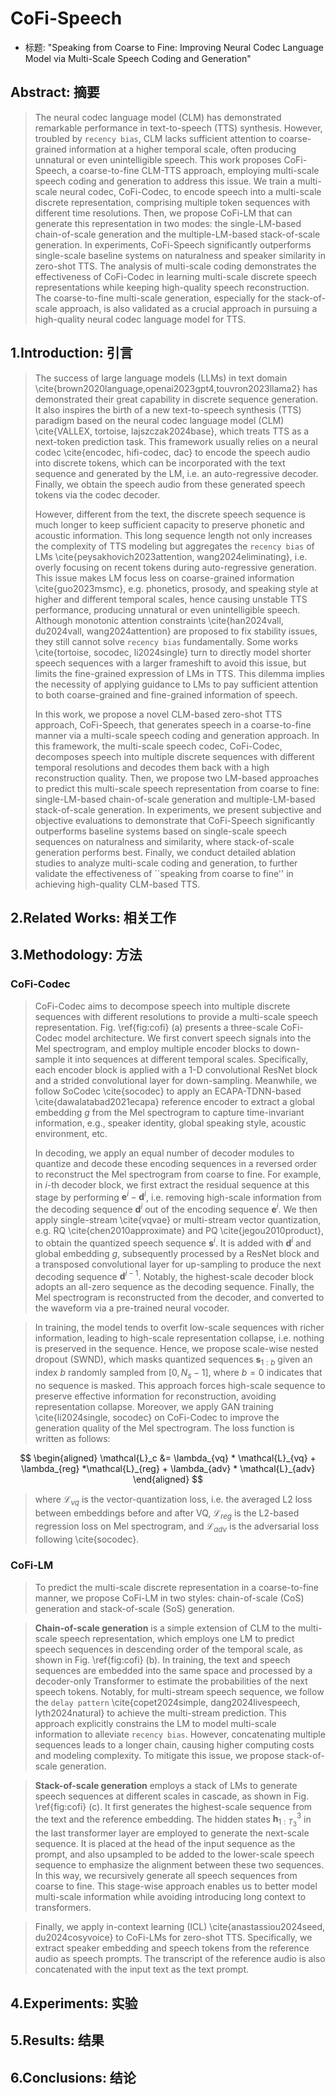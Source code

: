 # CoFi-Speech

- 标题: "Speaking from Coarse to Fine: Improving Neural Codec Language Model via Multi-Scale Speech Coding and Generation"

## Abstract: 摘要

> The neural codec language model (CLM) has demonstrated remarkable performance in text-to-speech (TTS) synthesis. However, troubled by `recency bias`, CLM lacks sufficient attention to coarse-grained information at a higher temporal scale, often producing unnatural or even unintelligible speech. 
> This work proposes CoFi-Speech, a coarse-to-fine CLM-TTS approach, employing multi-scale speech coding and generation to address this issue. 
> We train a multi-scale neural codec, CoFi-Codec, to encode speech into a multi-scale discrete representation, comprising multiple token sequences with different time resolutions. 
> Then, we propose CoFi-LM that can generate this representation in two modes: the single-LM-based chain-of-scale generation and the multiple-LM-based stack-of-scale generation. 
> In experiments, CoFi-Speech significantly outperforms single-scale baseline systems on naturalness and speaker similarity in zero-shot TTS. 
> The analysis of multi-scale coding demonstrates the effectiveness of CoFi-Codec in learning multi-scale discrete speech representations while keeping high-quality speech reconstruction. 
> The coarse-to-fine multi-scale generation, especially for the stack-of-scale approach, is also validated as a crucial approach in pursuing a high-quality neural codec language model for TTS.

## 1.Introduction: 引言

> The success of large language models (LLMs) in text domain \cite{brown2020language,openai2023gpt4,touvron2023llama2} has demonstrated their great capability in discrete sequence generation. It also inspires the birth of a new text-to-speech synthesis (TTS) paradigm based on the neural codec language model (CLM) \cite{VALLEX, tortoise, lajszczak2024base}, which treats TTS as a next-token prediction task. This framework usually relies on a neural codec \cite{encodec, hifi-codec, dac} to encode the speech audio into discrete tokens, which can be incorporated with the text sequence and generated by the LM, i.e. an auto-regressive decoder. Finally, we obtain the speech audio from these generated speech tokens via the codec decoder.
>
> However, different from the text, the discrete speech sequence is much longer to keep sufficient capacity to preserve phonetic and acoustic information. This long sequence length not only increases the complexity of TTS modeling but aggregates the `recency bias` of LMs \cite{peysakhovich2023attention, wang2024eliminating}, i.e. overly focusing on recent tokens during auto-regressive generation. This issue makes LM focus less on coarse-grained information \cite{guo2023msmc}, e.g. phonetics, prosody, and speaking style at higher and different temporal scales, hence causing unstable TTS performance, producing unnatural or even unintelligible speech. Although monotonic attention constraints \cite{han2024vall, du2024vall, wang2024attention} are proposed to fix stability issues, they still cannot solve `recency bias` fundamentally. Some works \cite{tortoise, socodec, li2024single} turn to directly model shorter speech sequences with a larger frameshift to avoid this issue, but limits the fine-grained expression of LMs in TTS. This dilemma implies the necessity of applying guidance to LMs to pay sufficient attention to both coarse-grained and fine-grained information of speech. 
>
> In this work, we propose a novel CLM-based zero-shot TTS approach, CoFi-Speech, that generates speech in a coarse-to-fine manner via a multi-scale speech coding and generation approach. In this framework, the multi-scale speech codec, CoFi-Codec, decomposes speech into multiple discrete sequences with different temporal resolutions and decodes them back with a high reconstruction quality. Then, we propose two LM-based approaches to predict this multi-scale speech representation from coarse to fine: single-LM-based chain-of-scale generation and multiple-LM-based stack-of-scale generation. In experiments, we present subjective and objective evaluations to demonstrate that CoFi-Speech significantly outperforms baseline systems based on single-scale speech sequences on naturalness and similarity, where stack-of-scale generation performs best. Finally, we conduct detailed ablation studies to analyze multi-scale coding and generation, to further validate the effectiveness of ``speaking from coarse to fine'' in achieving high-quality CLM-based TTS.

## 2.Related Works: 相关工作

## 3.Methodology: 方法

### CoFi-Codec

> CoFi-Codec aims to decompose speech into multiple discrete sequences with different resolutions to provide a multi-scale speech representation. Fig. \ref{fig:cofi} (a) presents a three-scale CoFi-Codec model architecture. We first convert speech signals into the Mel spectrogram, and employ multiple encoder blocks to down-sample it into sequences at different temporal scales. Specifically, each encoder block is applied with a 1-D convolutional ResNet block and a strided convolutional layer for down-sampling. Meanwhile, we follow SoCodec \cite{socodec} to apply an ECAPA-TDNN-based \cite{dawalatabad2021ecapa} reference encoder to extract a global embedding $g$ from the Mel spectrogram to capture time-invariant information, e.g., speaker identity, global speaking style, acoustic environment, etc.
>
> In decoding, we apply an equal number of decoder modules to quantize and decode these encoding sequences in a reversed order to reconstruct the Mel spectrogram from coarse to fine. For example, in $i$-th decoder block, we first extract the residual sequence at this stage by performing $\mathbf{e}^i - \mathbf{d}^i$, i.e. removing high-scale information from the decoding sequence $\mathbf{d}^i$ out of the encoding sequence $\mathbf{e}^i$. We then apply single-stream \cite{vqvae} or multi-stream vector quantization, e.g. RQ \cite{chen2010approximate} and PQ \cite{jegou2010product}, to obtain the quantized speech sequence $\mathbf{s}^i$. It is added with $\mathbf{d}^i$ and global embedding $g$, subsequently processed by a ResNet block and a transposed convolutional layer for up-sampling to produce the next decoding sequence $\mathbf{d}^{i-1}$. Notably, the highest-scale decoder block adopts an all-zero sequence as the decoding sequence. Finally, the Mel spectrogram is reconstructed from the decoder, and converted to the waveform via a pre-trained neural vocoder.

> In training, the model tends to overfit low-scale sequences with richer information, leading to high-scale representation collapse, i.e. nothing is preserved in the sequence. Hence, we propose scale-wise nested dropout (SWND), which masks quantized sequences $\mathbf{s}_{1:b}$ given an index $b$ randomly sampled from $[0, N_s - 1]$, where $b=0$ indicates that no sequence is masked. This approach forces high-scale sequence to preserve effective information for reconstruction, avoiding representation collapse. Moreover, we apply GAN training \cite{li2024single, socodec} on CoFi-Codec to improve the generation quality of the Mel spectrogram. The loss function is written as follows:

$$
\begin{aligned}
    \mathcal{L}_c &= \lambda_{vq} * \mathcal{L}_{vq} + \lambda_{reg} *\mathcal{L}_{reg} + 
    \lambda_{adv} * \mathcal{L}_{adv}
\end{aligned}
$$

> where $\mathcal{L}_{vq}$ is the vector-quantization loss, i.e. the averaged L2 loss between embeddings before and after VQ, $\mathcal{L}_{reg}$ is the L2-based regression loss on Mel spectrogram, and $\mathcal{L}_{adv}$ is the adversarial loss following \cite{socodec}.

### CoFi-LM

> To predict the multi-scale discrete representation in a coarse-to-fine manner, we propose CoFi-LM in two styles: chain-of-scale (CoS) generation and stack-of-scale (SoS) generation.

> **Chain-of-scale generation** is a simple extension of CLM to the multi-scale speech representation, which employs one LM to predict speech sequences in descending order of the temporal scale, as shown in Fig. \ref{fig:cofi} (b). In training, the text and speech sequences are embedded into the same space and processed by a decoder-only Transformer to estimate the probabilities of the next speech tokens. Notably, for multi-stream speech sequence, we follow the `delay pattern` \cite{copet2024simple, dang2024livespeech, lyth2024natural} to achieve the multi-stream prediction. This approach explicitly constrains the LM to model multi-scale information to alleviate `recency bias`. However, concatenating multiple sequences leads to a longer chain, causing higher computing costs and modeling complexity. To mitigate this issue, we propose stack-of-scale generation.

> **Stack-of-scale generation** employs a stack of LMs to generate speech sequences at different scales in cascade, as shown in Fig. \ref{fig:cofi} (c). It first generates the highest-scale sequence from the text and the reference embedding. The hidden states $\textbf{h}^3_{1:T_3}$ in the last transformer layer are employed to generate the next-scale sequence. It is placed at the head of the input sequence as the prompt, and also upsampled to be added to the lower-scale speech sequence to emphasize the alignment between these two sequences. In this way, we recursively generate all speech sequences from coarse to fine. This stage-wise approach enables us to better model multi-scale information while avoiding introducing long context to transformers.

> Finally, we apply in-context learning (ICL) \cite{anastassiou2024seed, du2024cosyvoice} to CoFi-LMs for zero-shot TTS. Specifically, we extract speaker embedding and speech tokens from the reference audio as speech prompts. The transcript of the reference audio is also concatenated with the input text as the text prompt.

## 4.Experiments: 实验

## 5.Results: 结果

## 6.Conclusions: 结论
